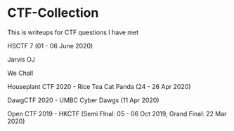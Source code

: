 # CTF-Collection
This is writeups for CTF questions I have met

HSCTF 7 (01 - 06 June 2020)

Jarvis OJ

We Chall

Houseplant CTF 2020 - Rice Tea Cat Panda (24 - 26 Apr 2020)

DawgCTF 2020 - UMBC Cyber Dawgs (11 Apr 2020)

Open CTF 2019 - HKCTF (Semi FInal: 05 - 06 Oct 2019, Grand Final: 22 Mar 2020)
